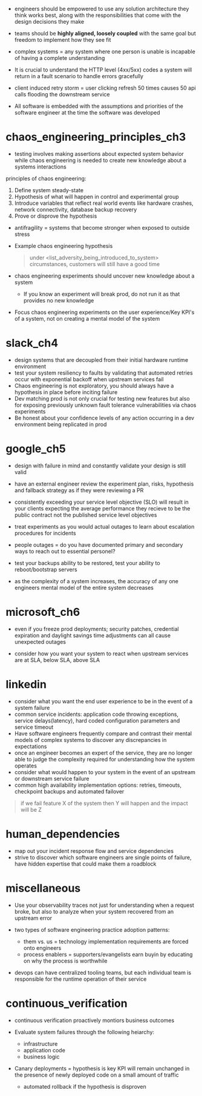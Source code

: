 - engineers should be empowered to use any solution architecture they think works best, along with the responsibilities that come with the design decisions they make
- teams should be **highly aligned, loosely coupled** with the same goal but freedom to implement how they see fit

- complex systems = any system where one person is unable is incapable of having a complete understanding 
- It is crucial to understand the HTTP level (4xx/5xx) codes a system will return in a fault scenario to handle errors gracefully
- client induced retry storm = user clicking refresh 50 times causes 50 api calls flooding the downstream service

- All software is embedded with the assumptions and priorities of the software engineer at the time the software was developed


# chaos_engineering_principles_ch3
- testing involves making assertions about expected system behavior while chaos engineering is needed to create new knowledge about a systems interactions

principles of chaos engineering:
1) Define system steady-state
2) Hypothesis of what will happen in control and experimental group
3) Introduce variables that reflect real world events like hardware crashes, network connectivity, database backup recovery
4) Prove or disprove the hypothesis

- antifragility = systems that become stronger when exposed to outside stress

- Example chaos engineering hypothesis
  > under <list_adversity_being_introduced_to_system> circumstances, customers will still have a good time

- chaos engineering experiments should uncover new knowledge about a system
  - If you know an experiment will break prod, do not run it as that provides no new knowledge

- Focus chaos engineering experiments on the user experience/Key KPI's of a system, not on creating a mental model of the system
  

# slack_ch4
- design systems that are decoupled from their initial hardware runtime environment
- test your system resiliency to faults by validating that automated retries occur with exponential backoff when upstream services fail
- Chaos engineering is not exploratory, you should always have a hypothesis in place before inciting failure
- Dev matching prod is not only crucial for testing new features but also for exposing previously unknown fault tolerance vulnerabilities via chaos experiments
- Be honest about your confidence levels of any action occurring in a dev environment being replicated in prod


# google_ch5
- design with failure in mind and constantly validate your design is still valid

- have an external engineer review the experiment plan, risks, hypothesis and fallback strategy as if they were reviewing a PR


- consistently exceeding your service level objective (SLO) will result in your clients expecting the average performance they recieve to be the public contract not the published service level objectives


- treat experiments as you would actual outages to learn about escalation procedures for incidents



- people outages = do you have documented primary and secondary ways to reach out to essential personel?
- test your backups ability to be restored, test your ability to reboot/bootstrap servers
- as the complexity of a system increases, the accuracy of any one engineers mental model of the entire system decreases


# microsoft_ch6
- even if you freeze prod deployments; security patches, credential expiration and daylight savings time adjustments can all cause unexpected outages

- consider how you want your system to react when upstream services are at SLA, below SLA, above SLA 


# linkedin
- consider what you want the end user experience to be in the event of a system failure
- common service incidents: application code throwing exceptions, service delays(latency), hard coded configuration parameters and service timeout
- Have software engineers frequently compare and contrast their mental models of complex systems to discover any discrepancies in expectations
- once an engineer becomes an expert of the service, they are no longer able to judge the complexity required for understanding how the system operates
- consider what would happen to your system in the event of an upstream or downstream service failure
- common high availability implementation options: retries, timeouts, checkpoint backups and automated failover

> if we fail feature X of the system then Y will happen and the impact will be Z


# human_dependencies
- map out your incident response flow and service dependencies
- strive to discover which software engineers are single points of failure, have hidden expertise that could make them a roadblock

# miscellaneous
- Use your observability traces not just for understanding when a request broke, but also to analyze when your system recovered from an upstream error

- two types of software engineering practice adoption patterns:
  - them vs. us = technology implementation requirements are forced onto engineers
  - process enablers = supporters/evangelists earn buyin by educating on why the process is worthwhile

- devops can have centralized tooling teams, but each individual team is responsible for the runtime operation of their service

# continuous_verification
- continuous verification proactively montiors business outcomes

- Evaluate system failures through the following heiarchy: 
  - infrastructure
  - application code
  - business logic

- Canary deployments = hypothesis is key KPI will remain unchanged in the presence of newly deployed code on a small amount of traffic
  - automated rollback if the hypothesis is disproven